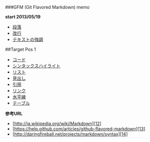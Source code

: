###GFM (Git Flavored Markdown) memo

**start 2013/05/19**

* [段落][1]
* [改行][2]
* [テキストの強調][3]

##<a name="60">Target Pos 1

* [コード][4]
* [シンタックスハイライト][5]
* [リスト][6]
* [見出し][7]
* [引用][8]
* [リンク][9]
* [水平線][10]
* [テーブル][11]

**参考URL**

* [http://ja.wikipedia.org/wiki/Markdown][12]
* [https://help.github.com/articles/github-flavored-markdown][13]
* [http://daringfireball.net/projects/markdown/syntax][14]



[1]: https://github.com/non3/markdown-memo/blob/master/markdown.md#1 "段落"
[2]: https://github.com/non3/markdown-memo/blob/master/markdown.md#2 "改行"
[3]: https://github.com/non3/markdown-memo/blob/master/markdown.md#3 "テキストの強調"
[4]: https://github.com/non3/markdown-memo/blob/master/markdown.md#4 "コード"
[5]: https://github.com/non3/markdown-memo/blob/master/markdown.md#5 "シンタックスハイライト"
[6]: https://github.com/non3/markdown-memo/blob/master/markdown.md#6 "リスト"
[7]: https://github.com/non3/markdown-memo/blob/master/markdown.md#7 "見出し"
[8]: https://github.com/non3/markdown-memo/blob/master/markdown.md#8 "引用"
[9]: https://github.com/non3/markdown-memo/blob/master/markdown.md#9 "リンク"
[10]: https://github.com/non3/markdown-memo/blob/master/markdown.md#10 "水平線"
[11]: https://github.com/non3/markdown-memo/blob/master/markdown.md#11 "テーブル"


[12]: http://ja.wikipedia.org/wiki/Markdown "wiki markdown"
[13]: https://help.github.com/articles/github-flavored-markdown "github-flavored-markdown"
[14]: http://daringfireball.net/projects/markdown/syntax "Markdown Syntax Documentation"
